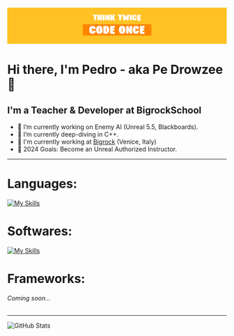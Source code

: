![Think twice Code Once](https://raw.githubusercontent.com/RojoPedro/RojoPedro/7b1e0b6364558bc327bb5086d2d4771479fd9436/BannerGithub.jpg)
# Hi there, I'm Pedro - aka Pe Drowzee 👋

## **I'm a Teacher & Developer at BigrockSchool**
 - 🔭 I’m currently working on Enemy AI (Unreal 5.5, Blackboards).
 - 🌱 I’m currently deep-diving in C++.
 - 💼 I'm currently working at [Bigrock](https://www.bigrock.it/?gad_source=1&gclid=EAIaIQobChMIl5Sz0YuXhwMVjahoCR28NAGXEAAYASAAEgIi4PD_BwE) (Venice, Italy)
 - 🥅 2024 Goals: Become an Unreal Authorized Instructor.

***

# Languages:
[![My Skills](https://skillicons.dev/icons?i=cpp,cs,python,html,css,js)](https://skillicons.dev)
<br/>
# Softwares:
[![My Skills](https://skillicons.dev/icons?i=unreal,unity,vscode)](https://skillicons.dev)
<br/>
# Frameworks:
*Coming soon...*
<br/>
<br/>
***

![GitHub Stats](https://github-readme-stats.vercel.app/api?username=RojoPedro&theme=nightowl&show_icons=true&hide_border=true&count_private=true)

